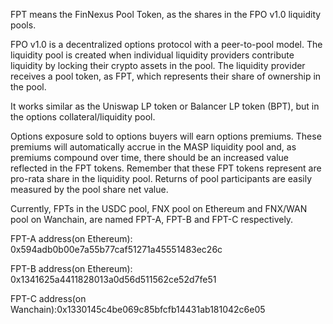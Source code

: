 FPT means the FinNexus Pool Token, as the shares in the FPO v1.0 liquidity pools.

FPO v1.0 is a decentralized options protocol with a peer-to-pool model. The liquidity pool is created when individual liquidity providers contribute liquidity by locking their crypto assets in the pool. The liquidity provider receives a pool token, as FPT, which represents their share of ownership in the pool. 

It works similar as the Uniswap LP token or Balancer LP token (BPT), but in the options collateral/liquidity pool.

Options exposure sold to options buyers will earn options premiums. These premiums will automatically accrue in the MASP liquidity pool and, as premiums compound over time, there should be an increased value reflected in the FPT tokens. Remember that these FPT tokens represent are pro-rata share in the liquidity pool. Returns of pool participants are easily measured by the pool share net value.

Currently, FPTs in the USDC pool, FNX pool on Ethereum and FNX/WAN pool on Wanchain, are named FPT-A, FPT-B and FPT-C respectively.

FPT-A address(on Ethereum): 0x594adb0b00e7a55b77caf51271a45551483ec26c

FPT-B address(on Ethereum): 0x1341625a4411828013a0d56d511562ce52d7fe51

FPT-C address(on Wanchain):0x1330145c4be069c85bfcfb14431ab181042c6e05
